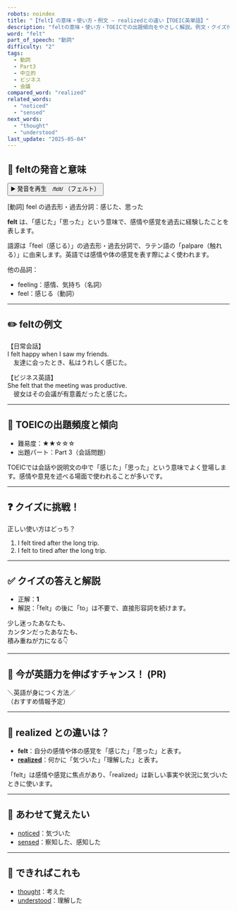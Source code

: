 ```yaml
---
robots: noindex
title: "【felt】の意味・使い方・例文 ― realizedとの違い【TOEIC英単語】"
description: "feltの意味・使い方・TOEICでの出題傾向をやさしく解説。例文・クイズ付きでrealizedとの違いもわかりやすく学べます。"
word: "felt"
part_of_speech: "動詞"
difficulty: "2"
tags:
  - 動詞
  - Part3
  - 中立的
  - ビジネス
  - 会議
compared_word: "realized"
related_words:
  - "noticed"
  - "sensed"
next_words:
  - "thought"
  - "understood"
last_update: "2025-05-04"
---
```


## 🔰 feltの発音と意味

<button class="play-audio" onclick="playTTS('felt')">
  <span class="play-audio-main">
    ▶️ 発音を再生　/fɛlt/
  </span>
  <span class="play-audio-sub">
    （フェルト）
  </span>
</button>

[動詞] feel の過去形・過去分詞：感じた、思った

**felt** は、「感じた」「思った」という意味で、感情や感覚を過去に経験したことを表します。

語源は「feel（感じる）」の過去形・過去分詞で、ラテン語の「palpare（触れる）」に由来します。英語では感情や体の感覚を表す際によく使われます。

他の品詞：  
- feeling：感情、気持ち（名詞）
- feel：感じる（動詞）

---

## ✏️ feltの例文

【日常会話】  
I felt happy when I saw my friends.  
　友達に会ったとき、私はうれしく感じた。

【ビジネス英語】  
She felt that the meeting was productive.  
　彼女はその会議が有意義だったと感じた。

---

## 🎯 TOEICの出題頻度と傾向

- 難易度：★★☆☆☆
- 出題パート：Part 3（会話問題）

TOEICでは会話や説明文の中で「感じた」「思った」という意味でよく登場します。感情や意見を述べる場面で使われることが多いです。

---

## ❓ クイズに挑戦！

正しい使い方はどっち？

1. I felt tired after the long trip.  
2. I felt to tired after the long trip.

---

## ✅ クイズの答えと解説

- 正解：**1**
- 解説：「felt」の後に「to」は不要で、直接形容詞を続けます。

少し迷ったあなたも、  
カンタンだったあなたも、  
積み重ねが力になる👇️

---

## 🚀 今が英語力を伸ばすチャンス！ (PR)

<div class="info-center">
＼英語が身につく方法／<br>  
（おすすめ情報予定）
</div>

---

## 🤔  realized との違いは？

- **felt**：自分の感情や体の感覚を「感じた」「思った」と表す。
- **[realized](/word/realized)**：何かに「気づいた」「理解した」と表す。

「felt」は感情や感覚に焦点があり、「realized」は新しい事実や状況に気づいたときに使います。

---

## 🧩 あわせて覚えたい

- [noticed](/word/noticed)：気づいた
- [sensed](/word/sensed)：察知した、感知した

---

## 📖 できればこれも

- [thought](/word/thought)：考えた
- [understood](/word/understood)：理解した

<!-- cvid: aid47_bid00 -->
